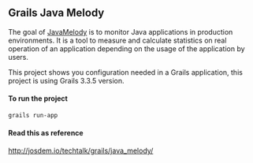 Grails Java Melody
----------------------------------------------

The goal of [JavaMelody](https://github.com/javamelody/javamelody) is to monitor Java applications in production environments. It is a tool to measure and calculate statistics on real operation of an application depending on the usage of the application by users.

This project shows you configuration needed in a Grails application, this project is using Grails 3.3.5 version.

#### To run the project

```bash
grails run-app
```

#### Read this as reference

http://josdem.io/techtalk/grails/java_melody/
